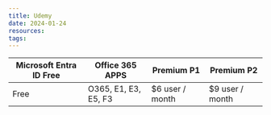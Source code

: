 ```yaml
---
title: Udemy
date: 2024-01-24
resources: 
tags:
---
```

| Microsoft Entra ID Free | Office 365 APPS  | Premium P1 | Premium P2 |
| ---- | ---- | ---- | ---- |
| Free | O365, E1, E3, E5, F3 | $6 user / month | $9 user / month |

